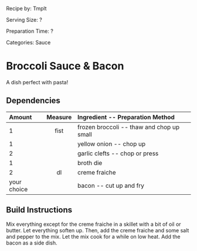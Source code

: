Recipe by: Tmplt

Serving Size: ?

Preparation Time: ?

Categories: Sauce

Broccoli Sauce & Bacon
======================
A dish perfect with pasta!

Dependencies
------------
| Amount | Measure | Ingredient -- Preparation Method |
| :----- | :-----: | :------------------------------ |
| 1      | fist    | frozen broccoli -- thaw and chop up small |
| 1      |         | yellow onion -- chop up |
| 2      |         | garlic clefts -- chop or press |
| 1      |         | broth die |
| 2      | dl      | creme fraiche |
| your choice |    | bacon -- cut up and fry |

Build Instructions
------------------
Mix everything except for the creme fraiche in a skillet with a bit of oil or butter.
Let everything soften up. Then, add the creme fraiche and some salt and pepper to the mix.
Let the mix cook for a while on low heat.
Add the bacon as a side dish.

